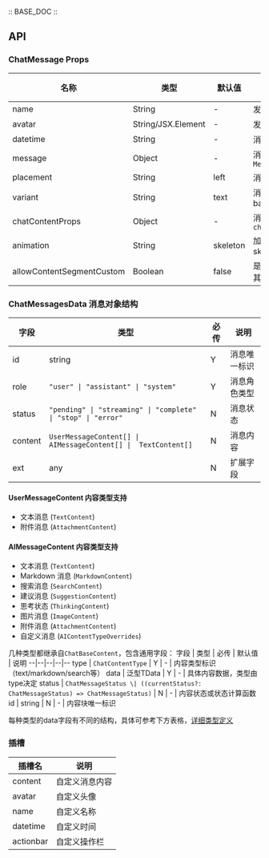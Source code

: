 :: BASE_DOC ::

## API
### ChatMessage Props

名称 | 类型 | 默认值 | 说明 | 必传
-- | -- | -- | -- | --
name | String | - | 发送者名称 | N
avatar | String/JSX.Element | - | 发送者头像 | N
datetime | String | - | 消息发送时间 | N
message | Object | - | 消息内容对象。类型定义见 `Message` | Y
placement | String | left | 消息位置。可选项：left/right | N
variant | String | text | 消息变体样式。可选项：base/outline/text | N
chatContentProps | Object | - | 消息内容属性配置。类型支持见 `chatContentProps` | N
animation | String | skeleton | 加载动画类型。可选项：skeleton/moving/gradient/circle | N
allowContentSegmentCustom | Boolean | false | 是否允许自定义局部消息内容，其他消息内容实用默认样式 | N
### ChatMessagesData 消息对象结构

字段 | 类型 | 必传 | 说明
--|--|--|--
id | string | Y | 消息唯一标识
role | `"user" \| "assistant" \| "system"` | Y | 消息角色类型
status | `"pending" \| "streaming" \| "complete" \| "stop" \| "error"` | N | 消息状态
content | `UserMessageContent[] \| AIMessageContent[] \|  TextContent[]` | N | 消息内容
ext | any | N | 扩展字段

#### UserMessageContent 内容类型支持
- 文本消息 (`TextContent`)
- 附件消息 (`AttachmentContent`)

#### AIMessageContent 内容类型支持
- 文本消息 (`TextContent`)
- Markdown 消息 (`MarkdownContent`)
- 搜索消息 (`SearchContent`)
- 建议消息 (`SuggestionContent`)
- 思考状态 (`ThinkingContent`)
- 图片消息 (`ImageContent`)
- 附件消息 (`AttachmentContent`)
- 自定义消息 (`AIContentTypeOverrides`)

几种类型都继承自`ChatBaseContent`，包含通用字段：
字段 | 类型 | 必传 | 默认值 | 说明
--|--|--|--|--
type | `ChatContentType` | Y | - | 内容类型标识（text/markdown/search等）
data | 泛型TData | Y | - | 具体内容数据，类型由type决定
status | `ChatMessageStatus \| ((currentStatus?: ChatMessageStatus) => ChatMessageStatus)` | N | - | 内容状态或状态计算函数
id | string | N | - | 内容块唯一标识

每种类型的data字段有不同的结构，具体可参考下方表格，[详细类型定义](https://github.com/TDesignOteam/tdesign-web-components/blob/develop/src/chatbot/core/type.ts#L17)


### 插槽

| 插槽名 | 说明 |
|--------|------|
| content | 自定义消息内容 |
| avatar | 自定义头像 |
| name | 自定义名称 |
| datetime | 自定义时间 |
| actionbar | 自定义操作栏 |

